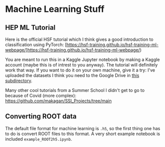 # Machine Learning Stuff 

## HEP ML Tutorial
Here is the official HSF tutorial which I think gives a good introduction to classification using PyTorch:
[https://hsf-training.github.io/hsf-training-ml-webpage/]https://hsf-training.github.io/hsf-training-ml-webpage/)

You are meant to run this in a Kaggle Jupyter notebook by making a Kaggle account (maybe this is of intrest to you anyway).
The tutorial will definitely work that way.
If you want to do it on your own machine, give it a try: I've uploaded the datasets I think you need to the Google Drive in [this subdirectory](https://drive.google.com/drive/folders/1MXqiK9E-uVTh8K2_Y8-r98InRAQBUrvJ).

Many other cool tutorials from a Summer School I didn't get to go to because of Covid (more complex):
[https://github.com/makagan/SSI_Projects/tree/main
]([ttps://github.com/makagan/SSI_Projects/tree/main)


## Converting ROOT data
The default file format for machine learning is `.h5`, so the first thing one
has to do is convert ROOT files to this format. A very short example notebook is
included `example_ROOT2h5.ipynb`.
